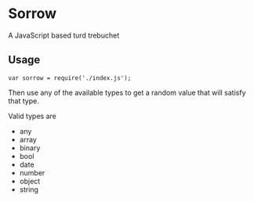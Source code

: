 # Sorrow
A JavaScript based turd trebuchet


## Usage
```
var sorrow = require('./index.js');
```

Then use any of the available types to get a random value that will satisfy that type.

Valid types are
- any
- array
- binary
- bool
- date
- number
- object
- string

